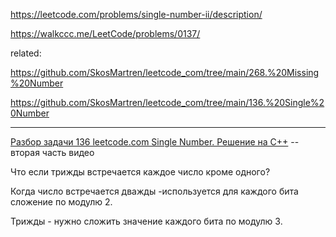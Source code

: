 https://leetcode.com/problems/single-number-ii/description/

https://walkccc.me/LeetCode/problems/0137/

related:

https://github.com/SkosMartren/leetcode_com/tree/main/268.%20Missing%20Number

https://github.com/SkosMartren/leetcode_com/tree/main/136.%20Single%20Number

_______

[Разбор задачи 136 leetcode.com Single Number. Решение на C++](https://www.youtube.com/watch?v=ZCmUnoLmL-0) -- вторая часть видео

Что если трижды встречается каждое число кроме одного?

Когда число встречается дважды -используется для каждого бита сложение по модулю 2. 

Трижды - нужно сложить значение каждого бита по модулю 3. 
